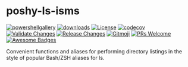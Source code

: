 # poshy-ls-isms

[![powershellgallery](https://img.shields.io/powershellgallery/v/poshy-ls-isms.svg)](https://www.powershellgallery.com/packages/poshy-ls-isms)
[![downloads](https://img.shields.io/powershellgallery/dt/poshy-ls-isms.svg)](https://www.powershellgallery.com/packages/poshy-ls-isms)
[![License](https://img.shields.io/github/license/pwshrc/poshy-ls-isms)](./LICENSE.txt)
[![codecov](https://codecov.io/gh/pwshrc/poshy-ls-isms/branch/main/graph/badge.svg)](https://codecov.io/gh/pwshrc/poshy-ls-isms)
[![Validate Changes](https://github.com/pwshrc/poshy-ls-isms/actions/workflows/validate.yml/badge.svg)](https://github.com/pwshrc/poshy-ls-isms/actions/workflows/validate.yml)
[![Release Changes](https://github.com/pwshrc/poshy-ls-isms/actions/workflows/release.yml/badge.svg)](https://github.com/pwshrc/poshy-ls-isms/actions/workflows/release.yml)
[![Gitmoji](https://img.shields.io/badge/gitmoji-%20😜%20😍-FFDD67.svg?style=flat-square)](https://gitmoji.carloscuesta.me/)
[![PRs Welcome](https://img.shields.io/badge/PRs-welcome-brightgreen.svg?style=flat-square)](http://makeapullrequest.com)
[![Awesome Badges](https://img.shields.io/badge/badges-awesome-green.svg)](https://github.com/Naereen/badges)

Convenient functions and aliases for performing directory listings in the style of popular Bash/ZSH aliases for ls.

